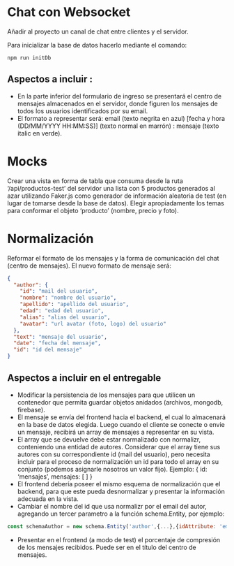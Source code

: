 # Chat con Websocket

Añadir al proyecto un canal de chat entre clientes y el servidor.

Para inicializar la base de datos hacerlo mediante el comando:

```
npm run initDb
```

## Aspectos a incluir :

- En la parte inferior del formulario de ingreso se presentará el centro de mensajes almacenados en el servidor, donde figuren los mensajes de todos los usuarios identificados por su email.
- El formato a representar será: email (texto negrita en azul) [fecha y hora (DD/MM/YYYY HH:MM:SS)] (texto normal en marrón) : mensaje (texto italic en verde).

# Mocks

Crear una vista en forma de tabla que consuma desde la ruta ‘/api/productos-test’ del servidor una lista con 5 productos generados al azar utilizando Faker.js como generador de información aleatoria de test (en lugar de tomarse desde la base de datos). Elegir apropiadamente los temas para conformar el objeto ‘producto’ (nombre, precio y foto).

# Normalización

Reformar el formato de los mensajes y la forma de comunicación del chat (centro de mensajes).
El nuevo formato de mensaje será:

```json
{
  "author": {
    "id": "mail del usuario",
    "nombre": "nombre del usuario",
    "apellido": "apellido del usuario",
    "edad": "edad del usuario",
    "alias": "alias del usuario",
    "avatar": "url avatar (foto, logo) del usuario"
  },
  "text": "mensaje del usuario",
  "date": "fecha del mensaje",
  "id": "id del mensaje"
}
```

## Aspectos a incluir en el entregable

- Modificar la persistencia de los mensajes para que utilicen un contenedor que permita guardar objetos anidados (archivos, mongodb, firebase).
- El mensaje se envía del frontend hacia el backend, el cual lo almacenará en la base de datos elegida. Luego cuando el cliente se conecte o envie un mensaje, recibirá un array de mensajes a representar en su vista.
- El array que se devuelve debe estar normalizado con normalizr, conteniendo una entidad de autores. Considerar que el array tiene sus autores con su correspondiente id (mail del usuario), pero necesita incluir para el proceso de normalización un id para todo el array en su conjunto (podemos asignarle nosotros un valor fijo).
  Ejemplo: { id: ‘mensajes’, mensajes: [ ] }
- El frontend debería poseer el mismo esquema de normalización que el backend, para que este pueda desnormalizar y presentar la información adecuada en la vista.
- Cambiar el nombre del id que usa normalizr por el email del autor, agregando un tercer parametro a la función schema.Entity, por ejemplo:

```javascript
const schemaAuthor = new schema.Entity('author',{...},{idAttribute: 'email'});
```

- Presentar en el frontend (a modo de test) el porcentaje de compresión de los mensajes recibidos. Puede ser en el título del centro de mensajes.

